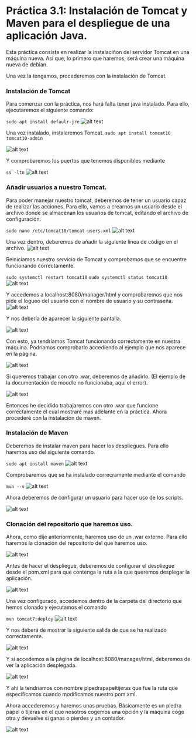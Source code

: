 # Práctica 3.1: Instalación de Tomcat y Maven para el despliegue de una aplicación Java.

Esta práctica consiste en realizar la instalaciñon del servidor Tomcat en una máquina nueva. Así que, lo primero que haremos, será crear una máquina nueva de debian.

Una vez la tengamos, procederemos con la instalación de Tomcat.

### Instalación de Tomcat

Para comenzar con la práctica, nos hará falta tener java instalado. Para ello, ejecutaremos el siguiente comando:

```sudo apt install defaulr-jre```
![alt text](<./imagenes_actividad_3_1/Captura de pantalla 2024-11-16 a las 11.52.26.png>)

Una vez instalado, instalaremos Tomcat.
```sudo apt install tomcat10 tomcat10-admin```

![alt text](./imagenes_actividad_3_1/image.png)

Y comprobaremos los puertos que tenemos disponibles mediante 

```ss -ltn```
![alt text](./imagenes_actividad_3_1/image-1.png)

### Añadir usuarios a nuestro Tomcat.

Para poder manejar nuestro tomcat, deberemos de tener un usuario capaz de realizar las acciones. Para ello, vamos a crearnos un usuario desde el archivo donde se almacenan los usuarios de tomcat, editando el archivo de configuración.

```sudo nano /etc/tomcat10/tomcat-users.xml```
![alt text](./imagenes_actividad_3_1/image-2.png)

Una vez dentro, deberemos de añadir la siguiente línea de código en el archivo.
![alt text](./imagenes_actividad_3_1/image-3.png)

Reiniciamos nuestro servicio de Tomcat y comprobamos que se encuentre funcionando correctamente.

```sudo systemctl restart tomcat10```
```sudo systemctl status tomcat10```
![alt text](./imagenes_actividad_3_1/image-4.png)

Y accedemos a localhost:8080/manager/html y comprobaremos que nos pide el logueo del usuario con el nombre de usuario y su contraseña.
![alt text](./imagenes_actividad_3_1/image-5.png)

Y nos debería de aparecer la siguiente pantalla.

![alt text](./imagenes_actividad_3_1/image-6.png)

Con esto, ya tendríamos Tomcat funcionando correctamente en nuestra máquina. Podríamos comprobarlo accediendo al ejemplo que nos aparece en la página.

![alt text](./imagenes_actividad_3_1/image-7.png)

Si queremos trabajar con otro .war, deberemos de añadirlo. (El ejemplo de la documentación de moodle no funcionaba, aquí el error).

![alt text](./imagenes_actividad_3_1/image-8.png)

Entonces he decidido trabajaremos con otro .war que funcione correctamente el cual mostraré mas adelante en la práctica. Ahora procederé con la instalación de maven.

### Instalación de Maven
Deberemos de instalar maven para hacer los despliegues.
Para ello haremos uso del siguiente comando.

```sudo apt install maven```
![alt text](./imagenes_actividad_3_1/image-9.png)

Comprobaremos que se ha instalado correcramente mediante el comando

```mvn --v```
![alt text](./imagenes_actividad_3_1/image-10.png)

Ahora deberemos de configurar un usuario para hacer uso de los scripts.

![alt text](./imagenes_actividad_3_1/image-11.png)

### Clonación del repositorio que haremos uso.
Ahora, como dije anteriormente, haremos uso de un .war externo. Para ello haremos la clonación del repositorio del que haremos uso.

![alt text](./imagenes_actividad_3_1/image-13.png)

Antes de hacer el despliegue, deberemos de configurar el despliegue desde el pom.xml para que contenga la ruta a la que queremos desplegar la aplicación.

![alt text](./imagenes_actividad_3_1/image-14.png)

Una vez configurado, accedemos dentro de la carpeta del directorio que hemos clonado y ejecutamos el comando

```mvn tomcat7:deploy```
![alt text](./imagenes_actividad_3_1/image-15.png)

Y nos deberá de mostrar la siguiente salida de que se ha realizado correctamente.

![alt text](./imagenes_actividad_3_1/image-16.png)

Y si accedemos a la página de localhost:8080/manager/html, deberemos de ver la aplicación desplegada.

![alt text](./imagenes_actividad_3_1/image-17.png)

Y ahí la tendríamos con nombre pipedrapapeltijeras que fue la ruta que especificamos cuando modificamos nuestro pom.xml.

Ahora accederemos y haremos unas pruebas. Básicamente es un piedra papel o tijeras en el que nosotros cogemos una opción y la máquina coge otra y devuelve si ganas o pierdes y un contador.

![alt text](./imagenes_actividad_3_1/image-18.png)










